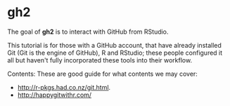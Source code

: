 # gh2

The goal of __gh2__ is to interact with GitHub from RStudio.

This tutorial is for those with a GitHub account, that have already installed Git (Git is the engine of GitHub), R and RStudio; these people configured it all but haven't fully incorporated these tools into their workflow.

Contents: These are good guide for what contents we may cover: 

- http://r-pkgs.had.co.nz/git.html. 
- http://happygitwithr.com/


